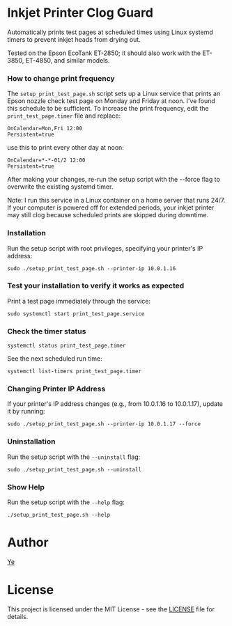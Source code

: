 # Inkjet Printer Clog Guard

Automatically prints test pages at scheduled times using Linux systemd timers to prevent inkjet heads from drying out.

Tested on the Epson EcoTank ET-2850; it should also work with the ET-3850, ET-4850, and similar models.

### How to change print frequency
The `setup_print_test_page.sh` script sets up a Linux service that prints an Epson nozzle check test page on Monday and Friday at noon. I've found this schedule to be sufficient. To increase the print frequency, edit the `print_test_page.timer` file and replace:
```
OnCalendar=Mon,Fri 12:00
Persistent=true
```
use this to print every other day at noon:
```
OnCalendar=*-*-01/2 12:00
Persistent=true
```
After making your changes, re-run the setup script with the --force flag to overwrite the existing systemd timer.

Note: I run this service in a Linux container on a home server that runs 24/7. If your computer is powered off for extended periods, your inkjet printer may still clog because scheduled prints are skipped during downtime.

### Installation

Run the setup script with root privileges, specifying your printer's IP address:
   ```
   sudo ./setup_print_test_page.sh --printer-ip 10.0.1.16
   ```

### Test your installation to verify it works as expected
Print a test page immediately through the service:
```
sudo systemctl start print_test_page.service
```

### Check the timer status
```
systemctl status print_test_page.timer
```

See the next scheduled run time:
```
systemctl list-timers print_test_page.timer
```

### Changing Printer IP Address

If your printer's IP address changes (e.g., from 10.0.1.16 to 10.0.1.17), update it by running:
   ```
   sudo ./setup_print_test_page.sh --printer-ip 10.0.1.17 --force
   ```

### Uninstallation

Run the setup script with the `--uninstall` flag:
   ```
   sudo ./setup_print_test_page.sh --uninstall
   ```

### Show Help

Run the setup script with the `--help` flag:
   ```
   ./setup_print_test_page.sh --help
   ```
# Author

[Ye](https://github.com/Ye99)

# License

This project is licensed under the MIT License - see the [LICENSE](LICENSE) file for details.

